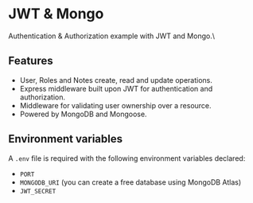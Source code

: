 # JWT & Mongo

Authentication & Authorization example with JWT and Mongo.\

## Features

* User, Roles and Notes create, read and update operations.
* Express middleware built upon JWT for authentication and authorization.
* Middleware for validating user ownership over a resource.
* Powered by MongoDB and Mongoose.

## Environment variables

A `.env` file is required with the following environment variables declared:

* `PORT`
* `MONGODB_URI` (you can create a free database using MongoDB Atlas)
* `JWT_SECRET`
